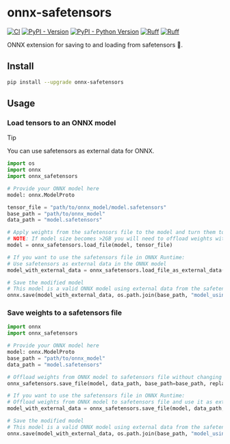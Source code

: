 # onnx-safetensors

[![CI](https://github.com/justinchuby/onnx-safetensors/actions/workflows/main.yml/badge.svg)](https://github.com/justinchuby/onnx-safetensors/actions/workflows/main.yml)
[![PyPI - Version](https://img.shields.io/pypi/v/onnx-safetensors.svg)](https://pypi.org/project/onnx-safetensors)
[![PyPI - Python Version](https://img.shields.io/pypi/pyversions/onnx-safetensors.svg)](https://pypi.org/project/onnx-safetensors)
[![Ruff](https://img.shields.io/endpoint?url=https://raw.githubusercontent.com/astral-sh/ruff/main/assets/badge/v2.json)](https://github.com/astral-sh/ruff)
[![Ruff](https://img.shields.io/badge/code%20style-black-000000.svg)](https://github.com/psf/black)

ONNX extension for saving to and loading from safetensors 🤗.

## Install

```sh
pip install --upgrade onnx-safetensors
```

## Usage

### Load tensors to an ONNX model

> [!TIP]
> You can use safetensors as external data for ONNX.

```python
import os
import onnx
import onnx_safetensors

# Provide your ONNX model here
model: onnx.ModelProto

tensor_file = "path/to/onnx_model/model.safetensors"
base_path = "path/to/onnx_model"
data_path = "model.safetensors"

# Apply weights from the safetensors file to the model and turn them to in memory tensor
# NOTE: If model size becomes >2GB you will need to offload weights with onnx_safetensors.save_file, or onnx.save with external data options to keep the onnx model valid
model = onnx_safetensors.load_file(model, tensor_file)

# If you want to use the safetensors file in ONNX Runtime:
# Use safetensors as external data in the ONNX model
model_with_external_data = onnx_safetensors.load_file_as_external_data(model, data_path, base_path=base_path)

# Save the modified model
# This model is a valid ONNX model using external data from the safetensors file
onnx.save(model_with_external_data, os.path.join(base_path, "model_using_safetensors.onnx"))
```

### Save weights to a safetensors file

```python
import onnx
import onnx_safetensors

# Provide your ONNX model here
model: onnx.ModelProto
base_path = "path/to/onnx_model"
data_path = "model.safetensors"

# Offload weights from ONNX model to safetensors file without changing the model
onnx_safetensors.save_file(model, data_path, base_path=base_path, replace_data=False)  # Generates model.safetensors

# If you want to use the safetensors file in ONNX Runtime:
# Offload weights from ONNX model to safetensors file and use it as external data for the model by setting replace_data=True
model_with_external_data = onnx_safetensors.save_file(model, data_path, base_path=base_path, replace_data=True)

# Save the modified model
# This model is a valid ONNX model using external data from the safetensors file
onnx.save(model_with_external_data, os.path.join(base_path, "model_using_safetensors.onnx"))
```
